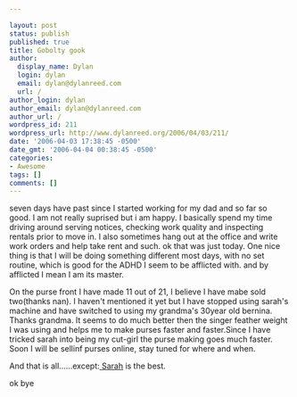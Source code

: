 ```yaml
---

layout: post
status: publish
published: true
title: Gobolty gook
author:
  display_name: Dylan
  login: dylan
  email: dylan@dylanreed.com
  url: /
author_login: dylan
author_email: dylan@dylanreed.com
author_url: /
wordpress_id: 211
wordpress_url: http://www.dylanreed.org/2006/04/03/211/
date: '2006-04-03 17:38:45 -0500'
date_gmt: '2006-04-04 00:38:45 -0500'
categories:
- Awesome
tags: []
comments: []
---
```


seven days have past since I started working for my dad and so far so good. I am not really suprised but i am happy. I basically spend my time driving around serving notices, checking work quality and inspecting rentals prior to move in. I also sometimes hang out at the office and write work orders and help take rent and such. ok that was just today. One nice thing is that I will be doing something different most days, with no set routine, which is good for the ADHD I seem to be afflicted with. and by afflicted I mean I am its master.

On the purse front I have made 11 out of 21, I believe I have mabe sold two(thanks nan). I haven't mentioned it yet but I have stopped using sarah's machine and have switched to using my grandma's 30year old bernina. Thanks grandma. It seems to do much better then the singer feather weight I was using and helps me to make purses faster and faster.Since I have tricked sarah into being my cut-girl the purse making goes much faster. Soon I will be sellinf purses online, stay tuned for where and when.

And that is all......except:[ Sarah][1] is the best.

   [1]: http://www.google.com/search?sourceid=mozclient&ie=utf-8&oe=utf-8&q=photo+dork

ok bye

